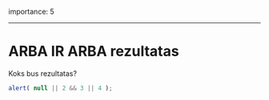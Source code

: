 importance: 5

---

# ARBA IR ARBA rezultatas

Koks bus rezultatas?

```js
alert( null || 2 && 3 || 4 );
```

